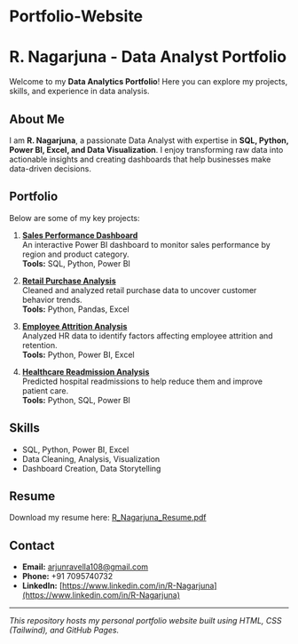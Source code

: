 # Portfolio-Website
# R. Nagarjuna - Data Analyst Portfolio

Welcome to my **Data Analytics Portfolio**! Here you can explore my projects, skills, and experience in data analysis.

## About Me
I am **R. Nagarjuna**, a passionate Data Analyst with expertise in **SQL, Python, Power BI, Excel, and Data Visualization**. I enjoy transforming raw data into actionable insights and creating dashboards that help businesses make data-driven decisions.

## Portfolio
Below are some of my key projects:

1. **[Sales Performance Dashboard](https://github.com/RAVELLANAGARJUNA/Sales_Dashboard)**  
   An interactive Power BI dashboard to monitor sales performance by region and product category.  
   **Tools:** SQL, Python, Power BI  

2. **[Retail Purchase Analysis](https://github.com/RAVELLANAGARJUNA/Retail_Purchase_Analysis)**  
   Cleaned and analyzed retail purchase data to uncover customer behavior trends.  
   **Tools:** Python, Pandas, Excel  

3. **[Employee Attrition Analysis](https://github.com/RAVELLANAGARJUNA/Employee_Attrition_Analysis)**  
   Analyzed HR data to identify factors affecting employee attrition and retention.  
   **Tools:** Python, Power BI, Excel  

4. **[Healthcare Readmission Analysis](https://github.com/RAVELLANAGARJUNA/Healthcare_Readmission_Analysis)**  
   Predicted hospital readmissions to help reduce them and improve patient care.  
   **Tools:** Python, SQL, Power BI  

## Skills
- SQL, Python, Power BI, Excel  
- Data Cleaning, Analysis, Visualization  
- Dashboard Creation, Data Storytelling  

## Resume
Download my resume here: [R_Nagarjuna_Resume.pdf](R_Nagarjuna_Resume.pdf)

## Contact
- **Email:** arjunravella108@gmail.com  
- **Phone:** +91 7095740732  
- **LinkedIn:** [https://www.linkedin.com/in/R-Nagarjuna](https://www.linkedin.com/in/R-Nagarjuna)

---

*This repository hosts my personal portfolio website built using HTML, CSS (Tailwind), and GitHub Pages.*

